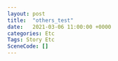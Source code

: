 ```yaml
---
layout: post
title:  "others_test"
date:   2021-03-06 11:00:00 +0000
categories: Etc
Tags: Story Etc
SceneCode: []
---
```

